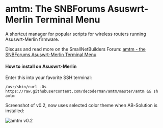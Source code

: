 # amtm: The SNBForums Asuswrt-Merlin Terminal Menu

A shortcut manager for popular scripts for wireless routers running Asuswrt-Merlin firmware.

Discuss and read more on the SmallNetBuilders Forum:
<a href="https://www.snbforums.com/threads/amtm-the-snbforums-asuswrt-merlin-terminal-menu.42415/">amtm - the SNBForums Asuswrt-Merlin Terminal Menu</a>

#### How to install on Asuswrt-Merlin
Enter this into your favorite SSH terminal:

`/usr/sbin/curl -Os https://raw.githubusercontent.com/decoderman/amtm/master/amtm && sh amtm`

Screenshot of v0.2, now uses selected color theme when AB-Solution is installed:

<img src="https://i.imgur.com/8uY1pSa.png" title="amtm v0.2" /></a>
